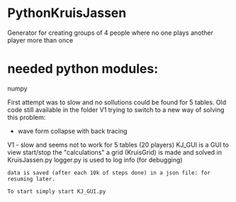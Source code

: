 # PythonKruisJassen
Generator for creating groups of 4 people where no one  plays another player more than once

# needed python modules:
numpy

First attempt was to slow and no sollutions could be found for 5 tables. Old code still available in the folder V1
trying to switch to a new way of solving this problem:
- wave form collapse with back tracing




V1 - slow and seems not to work for 5 tables (20 players)
    KJ_GUI is a GUI to view start/stop the "calculations"
    a grid (KruisGrid) is made and solved in KruisJassen.py
    logger.py is used to log info (for debugging)

    data is saved (after each 10k of steps done) in a json file: for resuming later.

    To start simply start KJ_GUI.py
